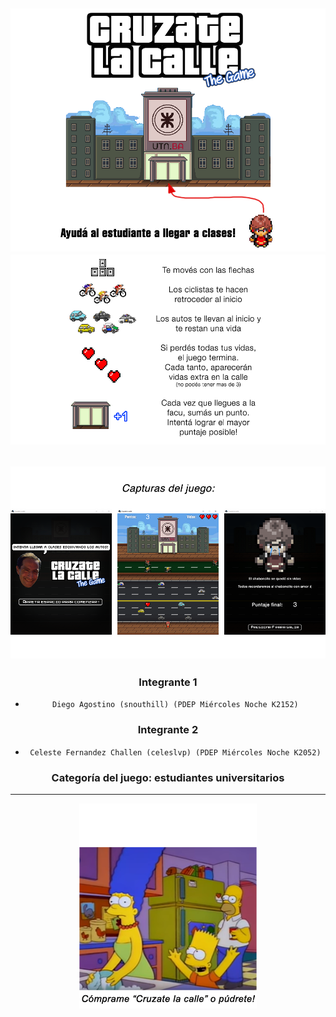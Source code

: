 <div align="center">

![banner1](banner1.png)
![banner2](banner2.png)
 ---
 ![screenshots](screenshots.png)
 ---
 ### Integrante 1
- `Diego Agostino (snouthill) (PDEP Miércoles Noche K2152)`

### Integrante 2
- `Celeste Fernandez Challen (celeslvp) (PDEP Miércoles Noche K2052)`

### Categoría del juego: estudiantes universitarios

---

![image](image.png)
</div>